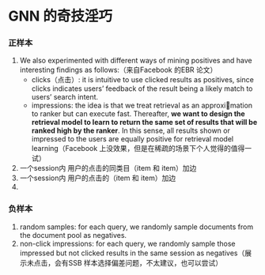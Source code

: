 # GNN 的奇技淫巧





### 正样本

1. We also experimented with different ways of mining positives and have interesting findings as follows:（来自Facebook 的EBR 论文）
   - clicks（点击）: it is intuitive to use clicked results as positives, since clicks indicates users’ feedback of the result being a likely match to users’ search intent. 
   - impressions: the idea is that we treat retrieval as an approximation to ranker but can execute fast. Thereafter, **we want to design the retrieval model to learn to return the same set of results that will be ranked high by the ranker**. In this sense, all results shown or impressed to the users are equally positive for retrieval model learning（Facebook 上没效果，但是在稀疏的场景下个人觉得的值得一试）
2. 一个session内 用户的点击的同类目（item 和  item）加边
3. 一个session内 用户的点击的（item 和 item）加边
4. 



### 负样本

1. random samples: for each query, we randomly sample documents from the document pool as negatives. 
2. non-click impressions: for each query, we randomly sample those impressed but not clicked results in the same session as negatives（展示未点击，会有SSB 样本选择偏差问题，不太建议，也可以尝试）



